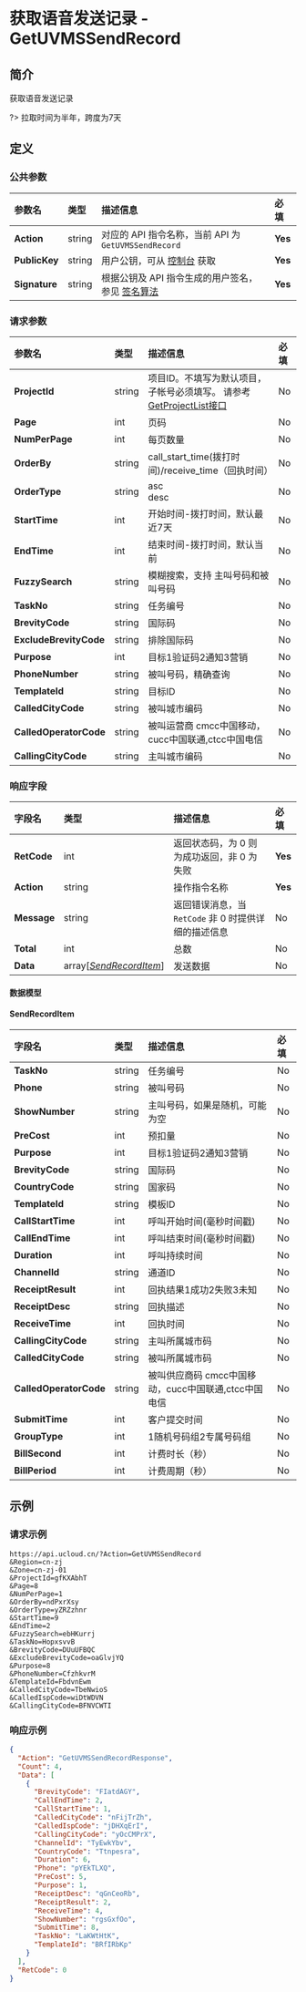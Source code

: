 # 获取语音发送记录 - GetUVMSSendRecord

## 简介

获取语音发送记录

?> 拉取时间为半年，跨度为7天







## 定义

### 公共参数

| 参数名 | 类型 | 描述信息 | 必填 |
|:---|:---|:---|:---|
| **Action**     | string  | 对应的 API 指令名称，当前 API 为 `GetUVMSSendRecord`                        | **Yes** |
| **PublicKey**  | string  | 用户公钥，可从 [控制台](https://console.ucloud.cn/uapi/apikey) 获取                                             | **Yes** |
| **Signature**  | string  | 根据公钥及 API 指令生成的用户签名，参见 [签名算法](api/summary/signature.md)  | **Yes** |

### 请求参数

| 参数名 | 类型 | 描述信息 | 必填 |
|:---|:---|:---|:---|
| **ProjectId** | string | 项目ID。不填写为默认项目，子帐号必须填写。 请参考[GetProjectList接口](https://docs.ucloud.cn/api/summary/get_project_list) |No|
| **Page** | int | 页码 |No|
| **NumPerPage** | int | 每页数量 |No|
| **OrderBy** | string | call_start_time(拨打时间)/receive_time（回执时间） |No|
| **OrderType** | string | asc<br />desc |No|
| **StartTime** | int | 开始时间-拨打时间，默认最近7天 |No|
| **EndTime** | int | 结束时间-拨打时间，默认当前 |No|
| **FuzzySearch** | string | 模糊搜索，支持 主叫号码和被叫号码 |No|
| **TaskNo** | string | 任务编号 |No|
| **BrevityCode** | string | 国际码 |No|
| **ExcludeBrevityCode** | string | 排除国际码 |No|
| **Purpose** | int | 目标1验证码2通知3营销 |No|
| **PhoneNumber** | string | 被叫号码，精确查询 |No|
| **TemplateId** | string | 目标ID |No|
| **CalledCityCode** | string | 被叫城市编码 |No|
| **CalledOperatorCode** | string | 被叫运营商 cmcc中国移动，cucc中国联通,ctcc中国电信 |No|
| **CallingCityCode** | string | 主叫城市编码 |No|

### 响应字段

| 字段名 | 类型 | 描述信息 | 必填 |
|:---|:---|:---|:---|
| **RetCode** | int | 返回状态码，为 0 则为成功返回，非 0 为失败 |**Yes**|
| **Action** | string | 操作指令名称 |**Yes**|
| **Message** | string | 返回错误消息，当 `RetCode` 非 0 时提供详细的描述信息 |No|
| **Total** | int | 总数 |No|
| **Data** | array[[*SendRecordItem*](#SendRecordItem)] | 发送数据 |No|

#### 数据模型


#### SendRecordItem

| 字段名 | 类型 | 描述信息 | 必填 |
|:---|:---|:---|:---|
| **TaskNo** | string | 任务编号 |No|
| **Phone** | string | 被叫号码 |No|
| **ShowNumber** | string | 主叫号码，如果是随机，可能为空 |No|
| **PreCost** | int | 预扣量 |No|
| **Purpose** | int | 目标1验证码2通知3营销 |No|
| **BrevityCode** | string | 国际码 |No|
| **CountryCode** | string | 国家码 |No|
| **TemplateId** | string | 模板ID |No|
| **CallStartTime** | int | 呼叫开始时间(毫秒时间戳) |No|
| **CallEndTime** | int | 呼叫结束时间(毫秒时间戳) |No|
| **Duration** | int | 呼叫持续时间 |No|
| **ChannelId** | string | 通道ID |No|
| **ReceiptResult** | int | 回执结果1成功2失败3未知 |No|
| **ReceiptDesc** | string | 回执描述 |No|
| **ReceiveTime** | int | 回执时间 |No|
| **CallingCityCode** | string | 主叫所属城市码 |No|
| **CalledCityCode** | string | 被叫所属城市码 |No|
| **CalledOperatorCode** | string | 被叫供应商码 cmcc中国移动，cucc中国联通,ctcc中国电信 |No|
| **SubmitTime** | int | 客户提交时间 |No|
| **GroupType** | int | 1随机号码组2专属号码组 |No|
| **BillSecond** | int | 计费时长（秒） |No|
| **BillPeriod** | int | 计费周期（秒） |No|

## 示例

### 请求示例
    
```
https://api.ucloud.cn/?Action=GetUVMSSendRecord
&Region=cn-zj
&Zone=cn-zj-01
&ProjectId=gfKXAbhT
&Page=8
&NumPerPage=1
&OrderBy=ndPxrXsy
&OrderType=yZRZzhnr
&StartTime=9
&EndTime=2
&FuzzySearch=ebHKurrj
&TaskNo=HopxsvvB
&BrevityCode=DUuUFBQC
&ExcludeBrevityCode=oaGlvjYQ
&Purpose=8
&PhoneNumber=CfzhkvrM
&TemplateId=FbdvnEwm
&CalledCityCode=TbeNwioS
&CalledIspCode=wiDtWDVN
&CallingCityCode=BFNVCWTI
```

### 响应示例
    
```json
{
  "Action": "GetUVMSSendRecordResponse",
  "Count": 4,
  "Data": [
    {
      "BrevityCode": "FIatdAGY",
      "CallEndTime": 2,
      "CallStartTime": 1,
      "CalledCityCode": "nFijTrZh",
      "CalledIspCode": "jDHXqErI",
      "CallingCityCode": "yOcCMPrX",
      "ChannelId": "TyEwkYbv",
      "CountryCode": "Ttnpesra",
      "Duration": 6,
      "Phone": "pYEkTLXQ",
      "PreCost": 5,
      "Purpose": 1,
      "ReceiptDesc": "qGnCeoRb",
      "ReceiptResult": 2,
      "ReceiveTime": 4,
      "ShowNumber": "rgsGxfOo",
      "SubmitTime": 8,
      "TaskNo": "LaKWtHtK",
      "TemplateId": "BRfIRbKp"
    }
  ],
  "RetCode": 0
}
```





